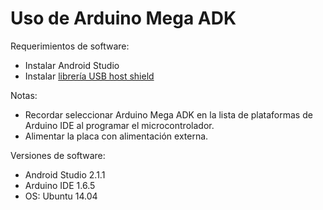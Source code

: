 # Uso de Arduino Mega ADK

Requerimientos de software:

* Instalar Android Studio
* Instalar [librería USB host shield](https://github.com/felis/USB_Host_Shield_2.0)

Notas:
* Recordar seleccionar Arduino Mega ADK en la lista de plataformas de Arduino IDE al programar el microcontrolador.
* Alimentar la placa con alimentación externa.

Versiones de software:
* Android Studio 2.1.1
* Arduino IDE 1.6.5
* OS: Ubuntu 14.04


